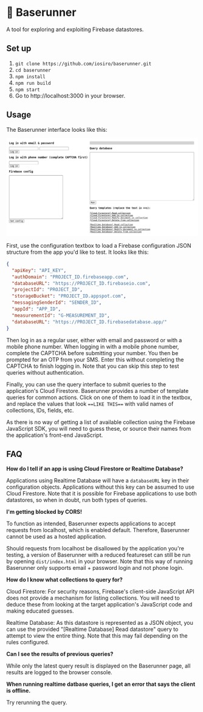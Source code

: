 # 🧢 Baserunner

A tool for exploring and exploiting Firebase datastores.

## Set up

1. `git clone https://github.com/iosiro/baserunner.git`
2. `cd baserunner`
3. `npm install`
4. `npm run build`
5. `npm start`
6. Go to http://localhost:3000 in your browser.

## Usage

The Baserunner interface looks like this:

![](baserunner.png)

First, use the configuration textbox to load a Firebase configuration JSON structure from the app you'd like to test. It looks like this:

```json
{
  "apiKey": "API_KEY",
  "authDomain": "PROJECT_ID.firebaseapp.com",
  "databaseURL": "https://PROJECT_ID.firebaseio.com",
  "projectId": "PROJECT_ID",
  "storageBucket": "PROJECT_ID.appspot.com",
  "messagingSenderId": "SENDER_ID",
  "appId": "APP_ID",
  "measurementId": "G-MEASUREMENT_ID",
  "databaseURL": "https://PROJECT_ID.firebasedatabase.app/"
}
```

Then log in as a regular user, either with email and password or with a mobile phone number. When logging in with a mobile phone number, complete the CAPTCHA before submitting your number. You then be prompted for an OTP from your SMS. Enter this without completing the CAPTCHA to finish logging in. Note that you can skip this step to test queries without authentication.

Finally, you can use the query interface to submit queries to the application's Cloud Firestore. Baserunner provides a number of template queries for common actions. Click on one of them to load it in the textbox, and replace the values that look `==LIKE THIS==` with valid names of collections, IDs, fields, etc.

As there is no way of getting a list of available collection using the Firebase JavaScript SDK, you will need to guess these, or source their names from the application's front-end JavaScript.

## FAQ

**How do I tell if an app is using Cloud Firestore or Realtime Database?**

Applications using Realtime Database will have a `databaseURL` key in their configuration objects. Applications without this key can be assumed to use Cloud Firestore. Note that it is possible for Firebase applications to use both datastores, so when in doubt, run both types of queries.

**I'm getting blocked by CORS!**

To function as intended, Baserunner expects applications to accept requests from localhost, which is enabled default. Therefore, Baserunner cannot be used as a hosted application.

Should requests from localhost be disallowed by the application you're testing, a version of Baserunner with a reduced featureset can still be run by opening `dist/index.html` in your browser. Note that this way of running Baserunner only supports email + password login and not phone login.

**How do I know what collections to query for?**

Cloud Firestore: For security reasons, Firebase's client-side JavaScript API does not provide a mechanism for listing collections. You will need to deduce these from looking at the target application's JavaScript code and making educated guesses.

Realtime Database: As this datastore is represented as a JSON object, you can use the provided "[Realtime Database] Read datastore" query to attempt to view the entire thing. Note that this may fail depending on the rules configured.

**Can I see the results of previous queries?**

While only the latest query result is displayed on the Baserunner page, all results are logged to the browser console.

**When running realtime datbase queries, I get an error that says the client is offline.**

Try rerunning the query.

